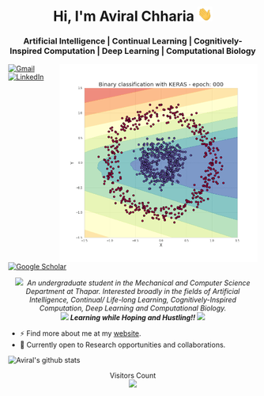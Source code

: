 <!--
### Hi there 👋
-->
<!--
**aviralchharia/aviralchharia** is a ✨ _special_ ✨ repository because its `README.md` (this file) appears on your GitHub profile.

Here are some ideas to get you started:

- 🔭 I’m currently working on ...
- 🌱 I’m currently learning ...
- 👯 I’m looking to collaborate on ...
- 🤔 I’m looking for help with ...
- 💬 Ask me about ...
- 💻 I'm highly interested ...
- 📫 How to reach me: ...
- 😄 Pronouns: ...
- ⚡ Fun fact: ...
-->

<h1 align="center">Hi, I'm Aviral Chharia <img src="https://raw.githubusercontent.com/ABSphreak/ABSphreak/master/gifs/Hi.gif" width="30px"> </h1>
<h3 align="center">Artificial Intelligence | Continual Learning | Cognitively-Inspired Computation | Deep Learning | Computational Biology</h3>
<p align="center"> 
<img  align='right' src="https://github.com/aviralchharia/aviralchharia/blob/main/NeuralNetwork.gif" width="400" >
  
[![Gmail](https://img.shields.io/badge/Gmail-red?style=for-the-badge&logo=gmail&logoColor=white)](mailto:aviral.chharia@gmail.com)
[![LinkedIn](https://img.shields.io/badge/LinkedIn-blue?style=for-the-badge&logo=Linkedin&logoColor=white)](https://www.linkedin.com/in/aviralchharia/) 
[![Google Scholar](https://img.shields.io/badge/Google%20Scholar-4285F4?style=for-the-badge&logo=google-scholar&logoColor=white)](https://scholar.google.com/citations?user=mk7UtHgAAAAJ&hl=en)
  
<!--
<a href="https://www.linkedin.com/in/aviralchharia/" target="blank"><img align="center" src="https://cdn.jsdelivr.net/npm/simple-icons@3.0.1/icons/linkedin.svg" alt="aviralchharia" height="30" width="40" /></a>
<a href = "mailto: aviral.chharia@gmail.com"><img align="center" src="https://simpleicons.org/icons/gmail.svg" height="30" width="40" /></a>
<a href="https://scholar.google.com/citations?user=mk7UtHgAAAAJ&hl=en" target="_blank"><img align="center" src="https://cdn.jsdelivr.net/npm/simple-icons@3.0.1/icons/googlescholar.svg" height="30" width="40" /></a>
-->
</p>
</p>

<p align="center">
  <em>
    <img src="https://media.giphy.com/media/cj87CxfRtrUifF3Ryk/giphy.gif" height="25">&nbsp; An undergraduate student in the Mechanical and Computer Science Department at Thapar. Interested broadly in the fields of Artificial Intelligence, Continual/ Life-long Learning, Cognitively-Inspired Computation, Deep Learning and Computational Biology.
  </em> 
  <br>
  <img src="https://media.giphy.com/media/VgCDAzcKvsR6OM0uWg/giphy.gif" width="50" /> <b><i>Learning while Hoping and Hustling!!</i></b> <img src="https://media.giphy.com/media/7j2hfyeVcDtf2/giphy.gif" width="50" />
</p>

- ⚡ Find more about me at my [website](https://aviralchharia.github.io).
- 👯 Currently open to Research opportunities and collaborations.

![Aviral's github stats](https://github-readme-stats.vercel.app/api?username=aviralchharia&hide=stars&show_icons=true&count_private=true)

 <p align="center"> 
  Visitors Count<br>
  <img src="https://profile-counter.glitch.me/aviralchharia/count.svg" />
</p>  

<!-- ![Visitors](http://estruyf-github.azurewebsites.net/api/VisitorHit?user=aviralchharia&repo=aviralchharia&countColorcountColor&countColor=%237B1E7B)
-->

